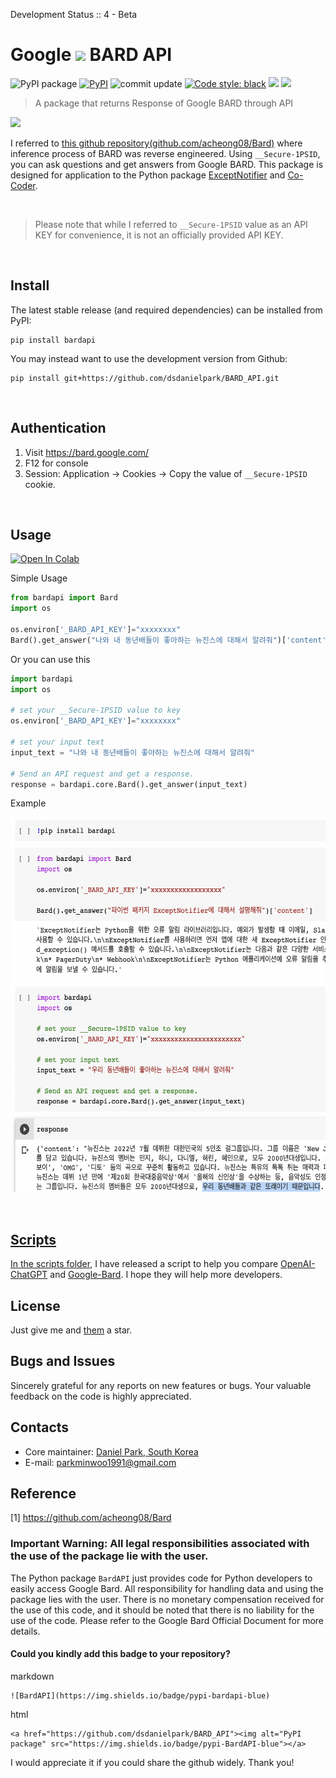 Development Status :: 4 - Beta


# Google <a href="https://bard.google.com/"><img src="https://camo.githubusercontent.com/adb54264fe2ad5067d07d0752fc32600b4e6250073b01ce8c386575b431e3f06/68747470733a2f2f7777772e677374617469632e636f6d2f6c616d64612f696d616765732f66617669636f6e5f76315f31353031363063646466663766323934636533302e737667" height="20px"></a> BARD API 


<p align="left">
<a><img alt="PyPI package" src="https://img.shields.io/badge/pypi-BardAPI-blue"></a>
<a href="https://pypi.org/project/bardapi/"><img alt="PyPI" src="https://img.shields.io/pypi/v/bardapi"></a>
<!-- <a href="https://pepy.tech/project/bardapi"><img alt="Downloads" src="https://pepy.tech/badge/bardapi"></a> -->
<a><img alt="commit update" src="https://img.shields.io/github/last-commit/dsdanielpark/Bard_API?color=blue"></a>
<a href="https://github.com/psf/black"><img alt="Code style: black" src="https://img.shields.io/badge/code%20style-black-000000.svg"></a>
<a href="https://www.buymeacoffee.com/parkminwoo"><img src="https://www.buymeacoffee.com/assets/img/custom_images/orange_img.png" height="20px"></a>
<a href="https://github.com/dsdanielpark/Bard_API"><img src="https://hits.seeyoufarm.com/api/count/incr/badge.svg?url=https%3A%2F%2Fgithub.com%2Fdsdanielpark%2FBARD_API&count_bg=%2379C83D&title_bg=%23555555&icon=&icon_color=%23E7E7E7&title=bardapi&edge_flat=false"/></a></a>
</p>


> A package that returns Response of Google BARD through API

![](./assets/bardapi.gif)


I referred to [this github repository(github.com/acheong08/Bard)](https://github.com/acheong08/Bard) where inference process of BARD was reverse engineered. Using `__Secure-1PSID`, you can ask questions and get answers from Google BARD. This package is designed for application to the Python package [ExceptNotifier](https://github.com/dsdanielpark/ExceptNotifier) and [Co-Coder](https://github.com/dsdanielpark/Co-Coder). 

<br>

> Please note that while I referred to `__Secure-1PSID` value as an API KEY for convenience, it is not an officially provided API KEY. 

<br>


## Install
The latest stable release (and required dependencies) can be installed from PyPI:
```
pip install bardapi
```
You may instead want to use the development version from Github:
```
pip install git+https://github.com/dsdanielpark/BARD_API.git
```

<br>

## Authentication
1. Visit https://bard.google.com/
2. F12 for console
3. Session: Application → Cookies → Copy the value of  `__Secure-1PSID` cookie.

<br>

## Usage 
[![Open In Colab](https://colab.research.google.com/assets/colab-badge.svg)](https://colab.research.google.com/drive/1YIMA8aBmEQSSk90bB0Q9tznaLLQcluGA?usp=share_link) 


Simple Usage
```python
from bardapi import Bard
import os

os.environ['_BARD_API_KEY']="xxxxxxxx"
Bard().get_answer("나와 내 동년배들이 좋아하는 뉴진스에 대해서 알려줘")['content']
```


Or you can use this
```python
import bardapi
import os

# set your __Secure-1PSID value to key
os.environ['_BARD_API_KEY']="xxxxxxxx"

# set your input text
input_text = "나와 내 동년배들이 좋아하는 뉴진스에 대해서 알려줘"

# Send an API request and get a response.
response = bardapi.core.Bard().get_answer(input_text)
```

Example
<br>

<a href="https://bard.google.com/"><img src="./assets/bardimg.png" height="600px">


<br>

## Scripts
In the scripts [folder](./scripts/), I have released a script to help you compare [OpenAI-ChatGPT](./scripts/openai_api.ipynb) and [Google-Bard](./scripts/google_api.ipynb). I hope they will help more developers.

## License
Just give me and [them](https://github.com/acheong08/Bard) a star.

## Bugs and Issues
Sincerely grateful for any reports on new features or bugs. Your valuable feedback on the code is highly appreciated.

## Contacts
- Core maintainer: [Daniel Park, South Korea](https://github.com/DSDanielPark) <br>
- E-mail: parkminwoo1991@gmail.com <br>

## Reference 
[1] https://github.com/acheong08/Bard
  
### Important Warning: All legal responsibilities associated with the use of the package lie with the user.
The Python package `BardAPI` just provides code for Python developers to easily access Google Bard. All responsibility for handling data and using the package lies with the user. There is no monetary compensation received for the use of this code, and it should be noted that there is no liability for the use of the code. Please refer to the Google Bard Official Document for more details. 
  

#### Could you kindly add this badge to your repository?
markdown
```
![BardAPI](https://img.shields.io/badge/pypi-bardapi-blue)
```
html
```
<a href="https://github.com/dsdanielpark/BARD_API"><img alt="PyPI package" src="https://img.shields.io/badge/pypi-BardAPI-blue"></a>
```
I would appreciate it if you could share the github widely. Thank you!
